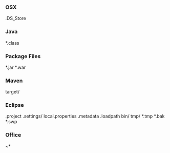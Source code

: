 
### OSX ###
.DS_Store

### Java ###
*.class

### Package Files ###
*.jar
*.war

### Maven ###
target/

### Eclipse ###
.project
.settings/
local.properties
.metadata
.loadpath
bin/
tmp/
*.tmp
*.bak
*.swp

### Office ###
~*